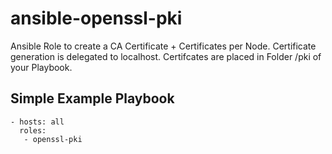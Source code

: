 # ansible-openssl-pki

Ansible Role to create a CA Certificate + Certificates per Node. Certificate generation is delegated to localhost. Certifcates are placed in Folder /pki of your Playbook. 


## Simple Example Playbook

```
- hosts: all
  roles:
   - openssl-pki
```
